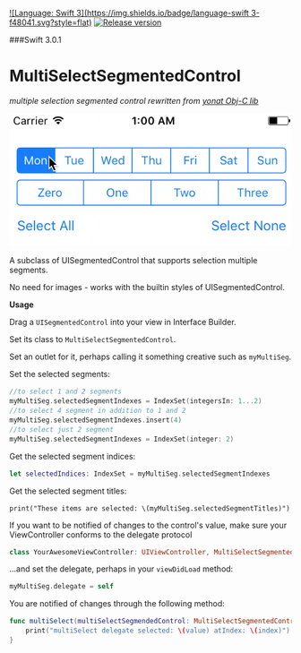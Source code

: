
[![Language: Swift 3](https://img.shields.io/badge/language-swift 3-f48041.svg?style=flat)](https://developer.apple.com/swift)
[![Release version](https://img.shields.io/badge/release-1.0-green.svg)]()

###Swift 3.0.1

# MultiSelectSegmentedControl
*multiple selection segmented control rewritten from [yonat Obj-C lib](https://github.com/yonat/MultiSelectSegmentedControl)*

![Example](stuff/example.gif)

A subclass of UISegmentedControl that supports selection multiple segments.

No need for images - works with the builtin styles of UISegmentedControl.

**Usage**

Drag a `UISegmentedControl` into your view in Interface Builder.

Set its class to `MultiSelectSegmentedControl`.

Set an outlet for it, perhaps calling it something creative such as `myMultiSeg`.

Set the selected segments:
``` swift
//to select 1 and 2 segments
myMultiSeg.selectedSegmentIndexes = IndexSet(integersIn: 1...2)
//to select 4 segment in addition to 1 and 2
myMultiSeg.selectedSegmentIndexes.insert(4)
//to select just 2 segment
myMultiSeg.selectedSegmentIndexes = IndexSet(integer: 2)
```

Get the selected segment indices:
``` swift
let selectedIndices: IndexSet = myMultiSeg.selectedSegmentIndexes
```

Get the selected segment titles:
``` oswiftbjc
print("These items are selected: \(myMultiSeg.selectedSegmentTitles)")
```

If you want to be notified of changes to the control's value, make sure your ViewController conforms to the delegate protocol

```swift
class YourAwesomeViewController: UIViewController, MultiSelectSegmentedControlDelegate {
```

...and set the delegate, perhaps in your `viewDidLoad` method:

``` swift
myMultiSeg.delegate = self
```

You are notified of changes through the following method:
``` swift
func multiSelect(multiSelectSegmendedControl: MultiSelectSegmentedControl, didChangeValue value: Bool, atIndex index: Int) {
    print("multiSelect delegate selected: \(value) atIndex: \(index)")
}
```
